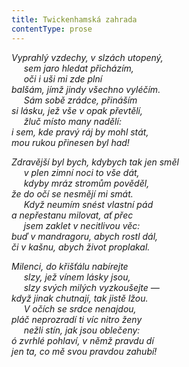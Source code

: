 ```yaml
---
title: Twickenhamská zahrada
contentType: prose
---
```


_Vyprahlý vzdechy, v slzách utopený,  
     sem jaro hledat přicházím,  
     oči i uši mi zde plní  
balšám, jímž jindy všechno vyléčím.  
     Sám sobě zrádce, přináším  
si lásku, jež vše v opak převtělí,  
     žluč místo many nadělí:  
i sem, kde pravý ráj by mohl stát,  
mou rukou přinesen byl had!_

_Zdravější byl bych, kdybych tak jen směl  
     v plen zimní noci to vše dát,  
     kdyby mráz stromům pověděl,  
že do očí se nesmějí mi smát.  
     Když neumím snést vlastní pád  
a nepřestanu milovat, ať přec  
     jsem zaklet v necitlivou věc:  
buď v mandragoru, abych rostl dál,  
či v kašnu, abych život proplakal._

_Milenci, do křišťálu nabírejte  
     slzy, jež vínem lásky jsou,  
     slzy svých milých vyzkoušejte —  
když jinak chutnají, tak jistě lžou.  
     V očích se srdce nenajdou,  
pláč neprozradí ti víc nitro ženy  
     nežli stín, jak jsou oblečeny:  
ó zvrhlé pohlaví, v němž pravdu dí  
jen ta, co mě svou pravdou zahubí!_
